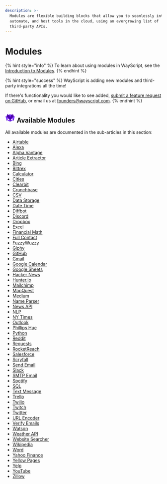 ```yaml
---
description: >-
  Modules are flexible building blocks that allow you to seamlessly integrate,
  automate, and host tools in the cloud, using an evergrowing list of
  third-party APIs.
---
```


# Modules

{% hint style="info" %}
To learn about using modules in WayScript, see the [Introduction to Modules](../../getting_started/modules.md).
{% endhint %}

{% hint style="success" %}
WayScript is adding new modules and third-party integrations all the time!

If there's functionality you would like to see added, [submit a feature request on GitHub](https://github.com/wayscript/feedback), or email us at founders@wayscript.com.
{% endhint %}

## ![](../../.gitbook/assets/wayscript_32x32.png) Available Modules

All available modules are documented in the sub-articles in this section:

* [Airtable](airtable.md)
* [Alexa](alexa.md)
* [Alpha Vantage](alpha-vantage.md)
* [Article Extractor](article-extractor.md)
* [Bing](bing.md)
* [Bittrex](bittrex.md)
* [Calculator](calculator.md)
* [Cities](cities.md)
* [Clearbit](clearbit.md)
* [Crunchbase](crunchbase.md)
* [CSV](csv.md)
* [Data Storage](data-storage.md)
* [Date Time](date-time.md)
* [Diffbot](diffbot.md)
* [Discord](discord.md)
* [Dropbox](dropbox.md)
* [Excel](excel.md)
* [Financial Math](financial-math.md)
* [Full Contact](full-contact.md)
* [FuzzyWuzzy](fuzzywuzzy.md)
* [Giphy](giphy.md)
* [GitHub](github.md)
* [Gmail](gmail.md)
* [Google Calendar](google-calendar.md)
* [Google Sheets](google-sheets.md)
* [Hacker News](hackernews.md)
* [Hunter.io](hunter.io.md)
* [Mailchimp](mailchimp.md)
* [MapQuest](mapquest.md)
* [Medium](medium.md)
* [Name Parser](name-parser.md)
* [News API](news-api.md)
* [NLP](nlp.md)
* [NY Times](ny-times.md)
* [Outlook](outlook.md)
* [Phillips Hue](phillips-hue.md)
* [Python](python/)
* [Reddit](reddit.md)
* [Requests](requests.md)
* [RocketReach](rocketreach.md)
* [Salesforce](salesforce.md)
* [Scryfall](scryfall.md)
* [Send Email](send-email.md)
* [Slack](slack.md)
* [SMTP Email](smtp-email.md)
* [Spotify](spotify.md)
* [SQL](sql.md)
* [Text Message](text-message.md)
* [Trello](trello.md)
* [Twilio](twilio.md)
* [Twitch](twitch.md)
* [Twitter](twitter.md)
* [URL Encoder](url-encoder.md)
* [Verify Emails](verify-emails.md)
* [Watson](watson.md)
* [Weather API](weather-api.md)
* [Website Searcher](website-searcher.md)
* [Wikipedia](wikipedia.md)
* [Word](word.md)
* [Yahoo Finance](yahoo-finance.md)
* [Yellow Pages](yellow-pages.md)
* [Yelp](yelp.md)
* [YouTube](youtube.md)
* [Zillow](zillow.md)

